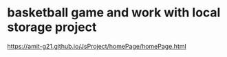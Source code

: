 # basketball game and work with local storage project
 https://amit-g21.github.io/JsProject/homePage/homePage.html
